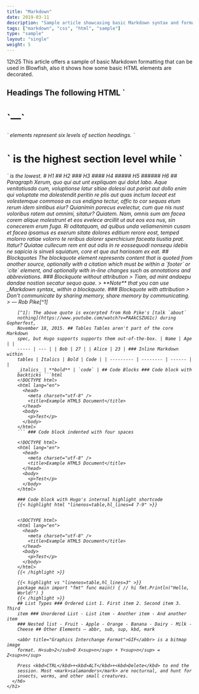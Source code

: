 ```yaml
---
title: "Markdown"
date: 2019-03-11
description: "Sample article showcasing basic Markdown syntax and formatting for HTML elements."
tags: ["markdown", "css", "html", "sample"]
type: "sample"
layout: "single"
weight: 5
---
```


12h25 This article offers a sample of basic Markdown formatting that can be used
in Blowfish, also it shows how some basic HTML elements are decorated.

<!--more-->

## Headings The following HTML `
<h1>
  `—`
  <h6>
    ` elements represent six levels of section headings. `
    <h1>
      ` is the highest section level while `
      <h6>
        ` is the lowest. # H1 ## H2 ### H3 #### H4 ##### H5 ###### H6 ##
        Paragraph Xerum, quo qui aut unt expliquam qui dolut labo. Aque
        venitatiusda cum, voluptionse latur sitiae dolessi aut parist aut dollo
        enim qui voluptate ma dolestendit peritin re plis aut quas inctum laceat
        est volestemque commosa as cus endigna tectur, offic to cor sequas etum
        rerum idem sintibus eiur? Quianimin porecus evelectur, cum que nis nust
        voloribus ratem aut omnimi, sitatur? Quiatem. Nam, omnis sum am facea
        corem alique molestrunt et eos evelece arcillit ut aut eos eos nus, sin
        conecerem erum fuga. Ri oditatquam, ad quibus unda veliamenimin cusam et
        facea ipsamus es exerum sitate dolores editium rerore eost, temped
        molorro ratiae volorro te reribus dolorer sperchicium faceata tiustia
        prat. Itatur? Quiatae cullecum rem ent aut odis in re eossequodi nonsequ
        idebis ne sapicia is sinveli squiatum, core et que aut hariosam ex eat.
        ## Blockquotes The blockquote element represents content that is quoted
        from another source, optionally with a citation which must be within a
        `footer` or `cite` element, and optionally with in-line changes such as
        annotations and abbreviations. ### Blockquote without attribution >
        Tiam, ad mint andaepu dandae nostion secatur sequo quae. > **Note** that
        you can use _Markdown syntax_ within a blockquote. ### Blockquote with
        attribution > Don't communicate by sharing memory, share memory by
        communicating.<br />
        > — <cite>Rob Pike[^1]</cite>

        [^1]: The above quote is excerpted from Rob Pike's [talk `about`
        nothing](https://www.youtube.com/watch?v=PAAkCSZUG1c) during Gopherfest,
        November 18, 2015. ## Tables Tables aren't part of the core Markdown
        spec, but Hugo supports supports them out-of-the-box. | Name | Age | |
        ----- | --- | | Bob | 27 | | Alice | 23 | ### Inline Markdown within
        tables | Italics | Bold | Code | | --------- | -------- | ------ | |
        _italics_ | **bold** | `code` | ## Code Blocks ### Code block with
        backticks ```html
        <!DOCTYPE html>
        <html lang="en">
          <head>
            <meta charset="utf-8" />
            <title>Example HTML5 Document</title>
          </head>
          <body>
            <p>Test</p>
          </body>
        </html>
        ``` ### Code block indented with four spaces

        <!DOCTYPE html>
        <html lang="en">
          <head>
            <meta charset="utf-8" />
            <title>Example HTML5 Document</title>
          </head>
          <body>
            <p>Test</p>
          </body>
        </html>

        ### Code block with Hugo's internal highlight shortcode
        {{< highlight html "linenos=table,hl_lines=4 7-9" >}}


        <!DOCTYPE html>
        <html lang="en">
          <head>
            <meta charset="utf-8" />
            <title>Example HTML5 Document</title>
          </head>
          <body>
            <p>Test</p>
          </body>
        </html>
        {{< /highlight >}}

        {{< highlight vs "linenos=table,hl_lines=3" >}}
        package main import "fmt" func main() { // hi fmt.Println("Hello,
        World!") }
        {{< /highlight >}}
        ## List Types ### Ordered List 1. First item 2. Second item 3. Third
        item ### Unordered List - List item - Another item - And another item
        ### Nested list - Fruit - Apple - Orange - Banana - Dairy - Milk -
        Cheese ## Other Elements — abbr, sub, sup, kbd, mark

        <abbr title="Graphics Interchange Format">GIF</abbr> is a bitmap image
        format. H<sub>2</sub>O X<sup>n</sup> + Y<sup>n</sup> = Z<sup>n</sup>

        Press <kbd>CTRL</kbd>+<kbd>ALT</kbd>+<kbd>Delete</kbd> to end the
        session. Most <mark>salamanders</mark> are nocturnal, and hunt for
        insects, worms, and other small creatures.
      </h6>
    </h1>
  </h6>
</h1>
